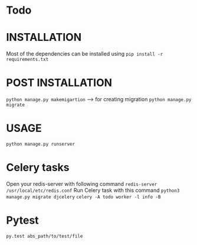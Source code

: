 # Todo

# INSTALLATION
Most of the dependencies can be installed using
`pip install -r requirements.txt`

# POST INSTALLATION
`python manage.py makemigartion` --> for creating migration
`python manage.py migrate`
# USAGE
`python manage.py runserver`

# Celery tasks
Open your redis-server with following command
`redis-server /usr/local/etc/redis.conf`
Run Celery task with this command
 `python3 manage.py migrate djcelery`
`celery -A todo worker -l info -B`

# Pytest
`py.test abs_path/to/test/file`
